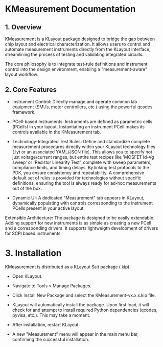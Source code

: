 # KMeasurement Documentation
## 1. Overview
KMeasurement is a KLayout package designed to bridge the gap between chip layout and electrical characterization. It allows users to control and automate measurement instruments directly from the KLayout interface, streamlining the process of testing and validating integrated circuits.

The core philosophy is to integrate test-rule definitions and instrument control into the design environment, enabling a "measurement-aware" layout workflow.

## 2. Core Features
- Instrument Control: Directly manage and operate common lab equipment (SMUs, motor controllers, etc.) using the powerful qcodes framework.

- PCell-based Instruments: Instruments are defined as parametric cells (PCells) in your layout. Instantiating an instrument PCell makes its controls available in the KMeasurement tab.

- Technology-Integrated Test Rules: Define and standardize complete measurement procedures directly within your KLayout technology files (.lyt or an associated YAML/JSON file). This allows you to specify not just voltage/current ranges, but entire test recipes like 'MOSFET Id-Vg sweep' or 'Resistor Linearity Test', complete with sweep parameters, compliance limits, and timing delays. By linking test protocols to the PDK, you ensure consistency and repeatability. A comprehensive default set of rules is provided for technologies without specific definitions, ensuring the tool is always ready for ad-hoc measurements out of the box.

- Dynamic UI: A dedicated "Measurement" tab appears in KLayout, dynamically populating with controls corresponding to the instrument PCells present in your active layout.

Extensible Architecture: The package is designed to be easily extendable. Adding support for new instruments is as simple as creating a new PCell and a corresponding drivers. It supports lightweigth development of drivers for SCPI based instruments.

# 3. Installation
KMeasurement is distributed as a KLayout Salt package (.kip).

- Open KLayout.

- Navigate to Tools > Manage Packages.

- Click Install New Package and select the KMeasurement-vx.x.x.kip file.

- KLayout will automatically install the package. Upon first load, it will check for and attempt to install required Python dependencies (qcodes, pyvisa, etc.). This may take a moment.

- After installation, restart KLayout.

- A new "Measurement" menu will appear in the main menu bar, confirming the successful installation.